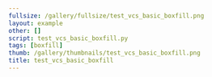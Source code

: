 ```yaml
---
fullsize: /gallery/fullsize/test_vcs_basic_boxfill.png
layout: example
other: []
script: test_vcs_basic_boxfill.py
tags: [boxfill]
thumb: /gallery/thumbnails/test_vcs_basic_boxfill.png
title: test_vcs_basic_boxfill
---
```

